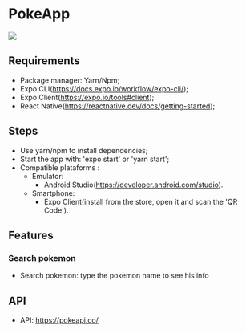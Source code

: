 # PokeApp

[![](src/assets/home.png)](https://youtu.be/If-iSOLAFC8)


## Requirements

- Package manager: Yarn/Npm;
- Expo CLI(https://docs.expo.io/workflow/expo-cli/);
- Expo Client(https://expo.io/tools#client);
- React Native(https://reactnative.dev/docs/getting-started);

## Steps

- Use yarn/npm to install dependencies;
- Start the app with: 'expo start' or 'yarn start';
- Compatible plataforms :
  - Emulator: 
    - Android Studio(https://developer.android.com/studio).
  - Smartphone:
    - Expo Client(install  from the store, open it and scan the 'QR Code').

## Features

### Search pokemon

- Search pokemon: type the pokemon name to see his info 

## API

- API: https://pokeapi.co/
 
